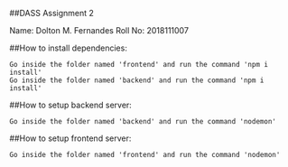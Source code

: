 ##DASS Assignment 2

Name: Dolton M. Fernandes
Roll No: 2018111007

##How to install dependencies:
	
	Go inside the folder named 'frontend' and run the command 'npm i install'
	Go inside the folder named 'backend' and run the command 'npm i install'

##How to setup backend server:

	Go inside the folder named 'backend' and run the command 'nodemon'

##How to setup frontend server:

	Go inside the folder named 'frontend' and run the command 'nodemon'